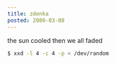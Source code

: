 ```yaml
---
title: zdenka
posted: 2080-03-08
---
```


the sun cooled then we all faded

```sh
$ xxd -l 4 -c 4 -p < /dev/random
```
